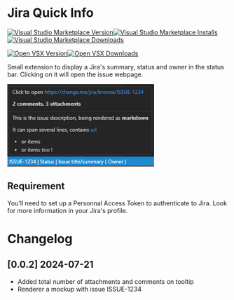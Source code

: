 # Jira Quick Info

[![Visual Studio Marketplace Version](https://img.shields.io/visual-studio-marketplace/v/pierre-payen.jira-quick-info?label=VS%20Marketplace)![Visual Studio Marketplace Installs](https://img.shields.io/visual-studio-marketplace/i/pierre-payen.jira-quick-info)![Visual Studio Marketplace Downloads](https://img.shields.io/visual-studio-marketplace/d/pierre-payen.jira-quick-info)](https://marketplace.visualstudio.com/items?itemName=pierre-payen.jira-quick-info)

[![Open VSX Version](https://img.shields.io/open-vsx/v/pierre-payen/jira-quick-info?label=Open%20VSX)![Open VSX Downloads](https://img.shields.io/open-vsx/dt/pierre-payen/jira-quick-info)](https://open-vsx.org/extension/pierre-payen/jira-quick-info)

Small extension to display a Jira's summary, status and owner in the status bar.
Clicking on it will open the issue webpage.

![Example Image](example.png)

## Requirement
You'll need to set up a Personnal Access Token to authenticate to Jira.
Look for more information in your Jira's profile.

# Changelog

## [0.0.2] 2024-07-21
- Added total number of attachments and comments on tooltip
- Renderer a mockup with issue ISSUE-1234